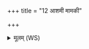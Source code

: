 +++
title = "12 आशमी मामकी"

+++
<details><summary>मूलम् (WS)</summary>

आशमी मामकी बलीरुरोहाति जहाति माम् ।  
एताविन्द्रस्य जाया बलि धानीमकृण्वत ॥ १७ ॥
</details>